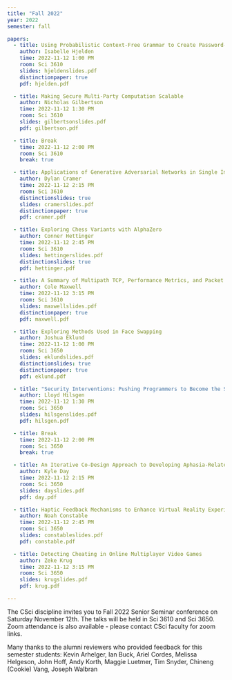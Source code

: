 ```yaml
---
title: "Fall 2022"
year: 2022
semester: fall

papers:
  - title: Using Probabilistic Context-Free Grammar to Create Password-Guessing Models
    author: Isabelle Hjelden
    time: 2022-11-12 1:00 PM
    room: Sci 3610
    slides: hjeldenslides.pdf
    distinctionpaper: true
    pdf: hjelden.pdf

  - title: Making Secure Multi-Party Computation Scalable
    author: Nicholas Gilbertson
    time: 2022-11-12 1:30 PM
    room: Sci 3610
    slides: gilbertsonslides.pdf
    pdf: gilbertson.pdf

  - title: Break
    time: 2022-11-12 2:00 PM
    room: Sci 3610
    break: true

  - title: Applications of Generative Adversarial Networks in Single Image Datasets 
    author: Dylan Cramer
    time: 2022-11-12 2:15 PM
    room: Sci 3610
    distinctionslides: true
    slides: cramerslides.pdf
    distinctionpaper: true
    pdf: cramer.pdf

  - title: Exploring Chess Variants with AlphaZero
    author: Conner Hettinger
    time: 2022-11-12 2:45 PM
    room: Sci 3610
    slides: hettingerslides.pdf
    distinctionslides: true
    pdf: hettinger.pdf

  - title: A Summary of Multipath TCP, Performance Metrics, and Packet Scheduling Methods
    author: Cole Maxwell
    time: 2022-11-12 3:15 PM
    room: Sci 3610
    slides: maxwellslides.pdf
    distinctionpaper: true
    pdf: maxwell.pdf

  - title: Exploring Methods Used in Face Swapping
    author: Joshua Eklund
    time: 2022-11-12 1:00 PM
    room: Sci 3650
    slides: eklundslides.pdf
    distinctionslides: true
    distinctionpaper: true
    pdf: eklund.pdf

  - title: "Security Interventions: Pushing Programmers to Become the Solution"
    author: Lloyd Hilsgen
    time: 2022-11-12 1:30 PM
    room: Sci 3650
    slides: hilsgenslides.pdf
    pdf: hilsgen.pdf

  - title: Break
    time: 2022-11-12 2:00 PM
    room: Sci 3650
    break: true

  - title: An Iterative Co-Design Approach to Developing Aphasia-Related Assistive Technologies 
    author: Kyle Day
    time: 2022-11-12 2:15 PM
    room: Sci 3650
    slides: dayslides.pdf
    pdf: day.pdf

  - title: Haptic Feedback Mechanisms to Enhance Virtual Reality Experiences
    author: Noah Constable
    time: 2022-11-12 2:45 PM
    room: Sci 3650
    slides: constableslides.pdf
    pdf: constable.pdf

  - title: Detecting Cheating in Online Multiplayer Video Games 
    author: Zeke Krug
    time: 2022-11-12 3:15 PM
    room: Sci 3650
    slides: krugslides.pdf
    pdf: krug.pdf

---
```


The CSci discipline invites you to Fall 2022 Senior Seminar conference on
Saturday November 12th.
The talks will be held in Sci 3610 and Sci 3650. 
Zoom attendance is also available - please contact CSci faculty for zoom links.  

Many thanks to the alumni reviewers who provided feedback for this semester students: Kevin Arhelger, Ian Buck, Ariel Cordes, 
Melissa Helgeson, John Hoff, Andy Korth, Maggie Luetmer, Tim Snyder, Chineng (Cookie) Vang, Joseph Walbran 






